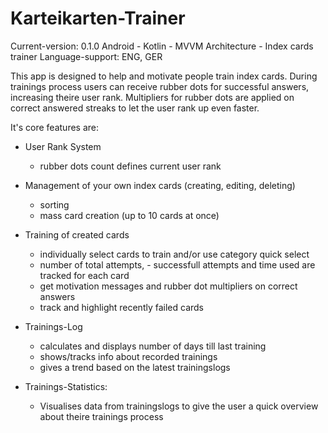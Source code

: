 # Karteikarten-Trainer
Current-version: 0.1.0
Android - Kotlin - MVVM Architecture - Index cards trainer
Language-support: ENG, GER

This app is designed to help and motivate people train index cards. 
During trainings process users can receive rubber dots for successful answers, increasing theire user rank.
Multipliers for rubber dots are applied on correct answered streaks to let the user rank up even faster.
   
It's core features are:
- User Rank System
  - rubber dots count defines current user rank

- Management of your own index cards (creating, editing, deleting)
  - sorting
  - mass card creation (up to 10 cards at once)

- Training of created cards
  - individually select cards to train and/or use category quick select
  - number of total attempts, - successfull attempts and time used are tracked for each card
  - get motivation messages and rubber dot multipliers on correct answers
  - track and highlight recently failed cards

- Trainings-Log
  - calculates and displays number of days till last training
  - shows/tracks info about recorded trainings
  - gives a trend based on the latest trainingslogs

- Trainings-Statistics:
  - Visualises data from trainingslogs to give the user a quick overview about theire trainings process

